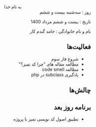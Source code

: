 <div dir="rtl" align="center">
به نام خدا
</div>
<div dir="rtl" align="right">
روز : سه‌شنبه بیست و ششم

تاریخ : بیست و ششم مرداد 1400

نام و نام خانوادگی : حامد گندم کار

## فعالیت‌ها
* شروع فاز سوم
* مطالعه مقاله های "چرا کد تمیز؟"
* مطالعه code smell
* یادگیری subclass در php

 
## چالش‌ها

## برنامه روز بعد
* تطبیق اصول کد نویسی تمیز با پروژه
</div>
  

